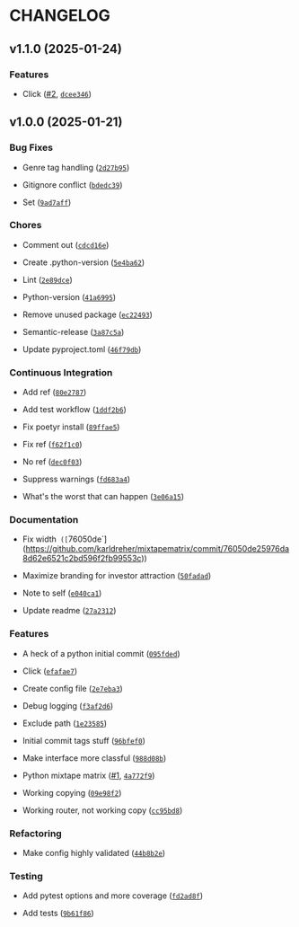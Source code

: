 # CHANGELOG


## v1.1.0 (2025-01-24)

### Features

- Click ([#2](https://github.com/karldreher/mixtapematrix/pull/2),
  [`dcee346`](https://github.com/karldreher/mixtapematrix/commit/dcee346b13ef26dc5ecbec7a450bb004080ba215))


## v1.0.0 (2025-01-21)

### Bug Fixes

- Genre tag handling
  ([`2d27b95`](https://github.com/karldreher/mixtapematrix/commit/2d27b9575f9a5ef98c88cd1fe8171c1de1ce5b62))

- Gitignore conflict
  ([`bdedc39`](https://github.com/karldreher/mixtapematrix/commit/bdedc399a61e18140e0d6d915671916ddea752ff))

- Set
  ([`9ad7aff`](https://github.com/karldreher/mixtapematrix/commit/9ad7aff20238e62df0998c58a0c89f0dc815984b))

### Chores

- Comment out
  ([`cdcd16e`](https://github.com/karldreher/mixtapematrix/commit/cdcd16e2ee078ff35c376ae9a7d287e58939406b))

- Create .python-version
  ([`5e4ba62`](https://github.com/karldreher/mixtapematrix/commit/5e4ba625fee41cb1d0fa0c3a148011159badddd2))

- Lint
  ([`2e89dce`](https://github.com/karldreher/mixtapematrix/commit/2e89dceb8de545ddf1832086d8865a1138a11dbf))

- Python-version
  ([`41a6995`](https://github.com/karldreher/mixtapematrix/commit/41a6995727df5129aec7b3473a07f5906cdd5b40))

- Remove unused package
  ([`ec22493`](https://github.com/karldreher/mixtapematrix/commit/ec22493b406b9abaa82321b1ac4aa61e88e10570))

- Semantic-release
  ([`3a87c5a`](https://github.com/karldreher/mixtapematrix/commit/3a87c5a04b6dba9066b4cfd48b8c520a95a02dd5))

- Update pyproject.toml
  ([`46f79db`](https://github.com/karldreher/mixtapematrix/commit/46f79dbc95bd43e273237103f04c7098c9853ea9))

### Continuous Integration

- Add ref
  ([`80e2787`](https://github.com/karldreher/mixtapematrix/commit/80e2787dd920309d09d7d678901a6ccd48379bd9))

- Add test workflow
  ([`1ddf2b6`](https://github.com/karldreher/mixtapematrix/commit/1ddf2b648cf18c5ce79def32fb394991c1eb8653))

- Fix poetyr install
  ([`89ffae5`](https://github.com/karldreher/mixtapematrix/commit/89ffae5690244ec6e0d5c1aedd04df4cd0ad38bc))

- Fix ref
  ([`f62f1c0`](https://github.com/karldreher/mixtapematrix/commit/f62f1c0dce6501358e9cd3f7ebd01bc526353da4))

- No ref
  ([`dec0f03`](https://github.com/karldreher/mixtapematrix/commit/dec0f03bed2ef401457b37a26b18a348b1cc420f))

- Suppress warnings
  ([`fd683a4`](https://github.com/karldreher/mixtapematrix/commit/fd683a4249a7481775c6f22004f67e2b6d10e686))

- What's the worst that can happen
  ([`3e06a15`](https://github.com/karldreher/mixtapematrix/commit/3e06a15f8a2235a44380cc1e86732fd050677c38))

### Documentation

- Fix width`
  ([`76050de`](https://github.com/karldreher/mixtapematrix/commit/76050de25976da8d62e6521c2bd596f2fb99553c))

- Maximize branding for investor attraction
  ([`50fadad`](https://github.com/karldreher/mixtapematrix/commit/50fadade3bc378cba18158cd3b755d5d12b48342))

- Note to self
  ([`e040ca1`](https://github.com/karldreher/mixtapematrix/commit/e040ca17d565746601899064a0377ddf6b64cc9b))

- Update readme
  ([`27a2312`](https://github.com/karldreher/mixtapematrix/commit/27a2312d0334048747536f9708228b311ee14583))

### Features

- A heck of a python initial commit
  ([`095fded`](https://github.com/karldreher/mixtapematrix/commit/095fdedfca15bd90107e7b8b7d571d5cc4e02a60))

- Click
  ([`efafae7`](https://github.com/karldreher/mixtapematrix/commit/efafae766568113c341dae5be8987b2f2ffaa996))

- Create config file
  ([`2e7eba3`](https://github.com/karldreher/mixtapematrix/commit/2e7eba38dbf3d03ab6a8aba491f46171e50ce2c3))

- Debug logging
  ([`f3af2d6`](https://github.com/karldreher/mixtapematrix/commit/f3af2d68da9d5cab9e8bf3b242cb5499d1903868))

- Exclude path
  ([`1e23585`](https://github.com/karldreher/mixtapematrix/commit/1e235858430400704cddd7c2753c1da49c9c75eb))

- Initial commit tags stuff
  ([`96bfef0`](https://github.com/karldreher/mixtapematrix/commit/96bfef01ed8528c9f8956804882fc67c771aaa71))

- Make interface more classful
  ([`988d08b`](https://github.com/karldreher/mixtapematrix/commit/988d08b7fea86b0f82b5d6ab25102b9750a1dada))

- Python mixtape matrix ([#1](https://github.com/karldreher/mixtapematrix/pull/1),
  [`4a772f9`](https://github.com/karldreher/mixtapematrix/commit/4a772f9580280debf20d759dad061fe1d70840c5))

- Working copying
  ([`09e98f2`](https://github.com/karldreher/mixtapematrix/commit/09e98f2f779485247308be6f98f9b109b8265e05))

- Working router, not working copy
  ([`cc95bd8`](https://github.com/karldreher/mixtapematrix/commit/cc95bd8d4d3196d862694be854c651346f4cb202))

### Refactoring

- Make config highly validated
  ([`44b8b2e`](https://github.com/karldreher/mixtapematrix/commit/44b8b2e8fe732e83b3f92418cbfdbf9ebd320b15))

### Testing

- Add pytest options and more coverage
  ([`fd2ad8f`](https://github.com/karldreher/mixtapematrix/commit/fd2ad8f14dd4b8690d552eab5ee4c8f45fd59c73))

- Add tests
  ([`9b61f86`](https://github.com/karldreher/mixtapematrix/commit/9b61f86653f2aa5803cc4817735dcc869ab2c2ea))
